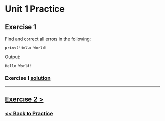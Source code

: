 # Unit 1 Practice

## **Exercise 1**
Find and correct all errors in the following:

    print("Hello World!

Output:

    Hello World!


### Exercise 1 [solution](solutions/exercise_1_solution.md)

---

## [Exercise 2 >](exercise_2.md)

### [<< Back to Practice](/practice/unit_1/)